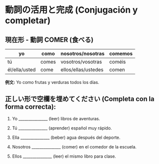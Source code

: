 # 動詞の活用と完成 (Conjugación y completar)

## 現在形 - 動詞 COMER (食べる)

| yo | como | nosotros/nosotras | comemos |
|---|---|---|---|
| tú | comes | vosotros/vosotras | coméis |
| él/ella/usted | come | ellos/ellas/ustedes | comen |

**例文:** Yo como frutas y verduras todos los días.

## 正しい形で空欄を埋めてください (Completa con la forma correcta):

1. Yo _______________ (leer) libros de aventuras.

2. Tú _______________ (aprender) español muy rápido.

3. Ella _______________ (beber) agua después del deporte.

4. Nosotros _______________ (comer) en el comedor de la escuela.

5. Ellos _______________ (leer) el mismo libro para clase.